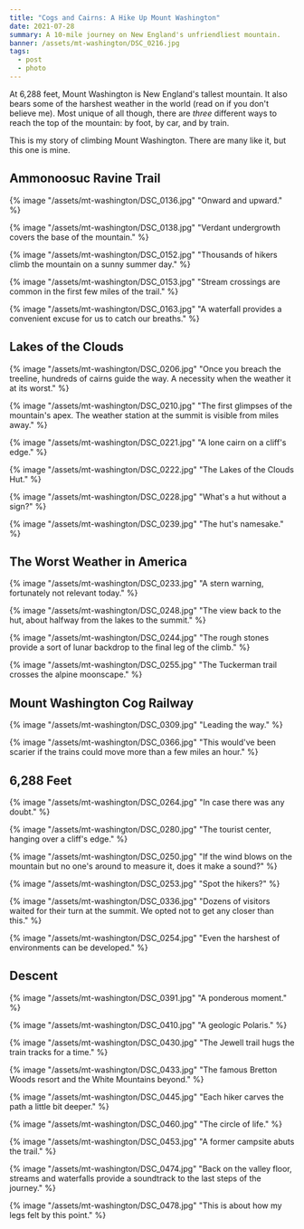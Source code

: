 ```yaml
---
title: "Cogs and Cairns: A Hike Up Mount Washington"
date: 2021-07-28
summary: A 10-mile journey on New England's unfriendliest mountain.
banner: /assets/mt-washington/DSC_0216.jpg
tags:
  - post
  - photo
---
```


At 6,288 feet, Mount Washington is New England's tallest mountain. It also bears some of the harshest weather in the world (read on if you don't believe me). Most unique of all though, there are _three_ different ways to reach the top of the mountain: by foot, by car, and by train.

This is my story of climbing Mount Washington. There are many like it, but this one is mine.

## Ammonoosuc Ravine Trail

{% image "/assets/mt-washington/DSC_0136.jpg" "Onward and upward." %}

{% image "/assets/mt-washington/DSC_0138.jpg" "Verdant undergrowth covers the base of the mountain." %}

{% image "/assets/mt-washington/DSC_0152.jpg" "Thousands of hikers climb the mountain on a sunny summer day." %}

{% image "/assets/mt-washington/DSC_0153.jpg" "Stream crossings are common in the first few miles of the trail." %}

{% image "/assets/mt-washington/DSC_0163.jpg" "A waterfall provides a convenient excuse for us to catch our breaths." %}

## Lakes of the Clouds

{% image "/assets/mt-washington/DSC_0206.jpg" "Once you breach the treeline, hundreds of cairns guide the way. A necessity when the weather it at its worst." %}

{% image "/assets/mt-washington/DSC_0210.jpg" "The first glimpses of the mountain's apex. The weather station at the summit is visible from miles away." %}

{% image "/assets/mt-washington/DSC_0221.jpg" "A lone cairn on a cliff's edge." %}

{% image "/assets/mt-washington/DSC_0222.jpg" "The Lakes of the Clouds Hut." %}

{% image "/assets/mt-washington/DSC_0228.jpg" "What's a hut without a sign?" %}

{% image "/assets/mt-washington/DSC_0239.jpg" "The hut's namesake." %}

## The Worst Weather in America

{% image "/assets/mt-washington/DSC_0233.jpg" "A stern warning, fortunately not relevant today." %}

{% image "/assets/mt-washington/DSC_0248.jpg" "The view back to the hut, about halfway from the lakes to the summit." %}

{% image "/assets/mt-washington/DSC_0244.jpg" "The rough stones provide a sort of lunar backdrop to the final leg of the climb." %}

{% image "/assets/mt-washington/DSC_0255.jpg" "The Tuckerman trail crosses the alpine moonscape." %}

## Mount Washington Cog Railway

{% image "/assets/mt-washington/DSC_0309.jpg" "Leading the way." %}

{% image "/assets/mt-washington/DSC_0366.jpg" "This would've been scarier if the trains could move more than a few miles an hour." %}

## 6,288 Feet

{% image "/assets/mt-washington/DSC_0264.jpg" "In case there was any doubt." %}

{% image "/assets/mt-washington/DSC_0280.jpg" "The tourist center, hanging over a cliff's edge." %}

{% image "/assets/mt-washington/DSC_0250.jpg" "If the wind blows on the mountain but no one's around to measure it, does it make a sound?" %}

{% image "/assets/mt-washington/DSC_0253.jpg" "Spot the hikers?" %}

{% image "/assets/mt-washington/DSC_0336.jpg" "Dozens of visitors waited for their turn at the summit. We opted not to get any closer than this." %}

{% image "/assets/mt-washington/DSC_0254.jpg" "Even the harshest of environments can be developed." %}

## Descent

{% image "/assets/mt-washington/DSC_0391.jpg" "A ponderous moment." %}

{% image "/assets/mt-washington/DSC_0410.jpg" "A geologic Polaris." %}

{% image "/assets/mt-washington/DSC_0430.jpg" "The Jewell trail hugs the train tracks for a time." %}

{% image "/assets/mt-washington/DSC_0433.jpg" "The famous Bretton Woods resort and the White Mountains beyond." %}

{% image "/assets/mt-washington/DSC_0445.jpg" "Each hiker carves the path a little bit deeper." %}

{% image "/assets/mt-washington/DSC_0460.jpg" "The circle of life." %}

{% image "/assets/mt-washington/DSC_0453.jpg" "A former campsite abuts the trail." %}

{% image "/assets/mt-washington/DSC_0474.jpg" "Back on the valley floor, streams and waterfalls provide a soundtrack to the last steps of the journey." %}

{% image "/assets/mt-washington/DSC_0478.jpg" "This is about how my legs felt by this point." %}
